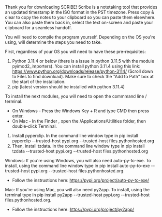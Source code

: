 Thank you for downloading SCRIBE! Scribe is a notetaking tool that provides an updated timestamp in the ISO format in the PST timezone. Press copy & clear to copy the notes to your clipboard so you can paste them elsewhere. You can also paste them back in, select the text on-screen and paste your clipboard for a seamless handoff.

You will need to compile the program yourself. Depending on the OS you're using, will determine the steps you need to take.

First, regardless of your OS you will need to have these pre-requisites: 
1. Python 3.11.4 or below (there is a issue in python 3.11.5 with the module pyimod2_importers). You can install python 3.11.4 using this link: https://www.python.org/downloads/release/python-3114/ (Scroll down to Files to find download). Make sure to check the "Add to Path" box at the start of the installation.
2. pip (latest version should be installed with python 3.11.4)

To install the next modules, you will need to open the commmand line / terminal. 
* On Windows - Press the Windows Key + R and type CMD then press enter.
* On Mac - In the Finder , open the /Applications/Utilities folder, then double-click Terminal.

1. Install pyperclip. In the command line window type in pip install pyperclip --trusted-host pypi.org --trusted-host files.pythonhosted.org
2. Then, install tzdata. In the command line window type in pip install tzdata --trusted-host pypi.org --trusted-host files.pythonhosted.org

Windows: 
If you're using Windows, you will also need auto-py-to-exe. To install, using the command line window type in pip install auto-py-to-exe --trusted-host pypi.org --trusted-host files.pythonhosted.org
* Follow the instrustions here: https://pypi.org/project/auto-py-to-exe/

Mac: 
If you're using Mac, you will also need py2app. To install, using the terminal type in pip install py2app --trusted-host pypi.org --trusted-host files.pythonhosted.org.
* Follow the instructions here: https://pypi.org/project/py2app/


